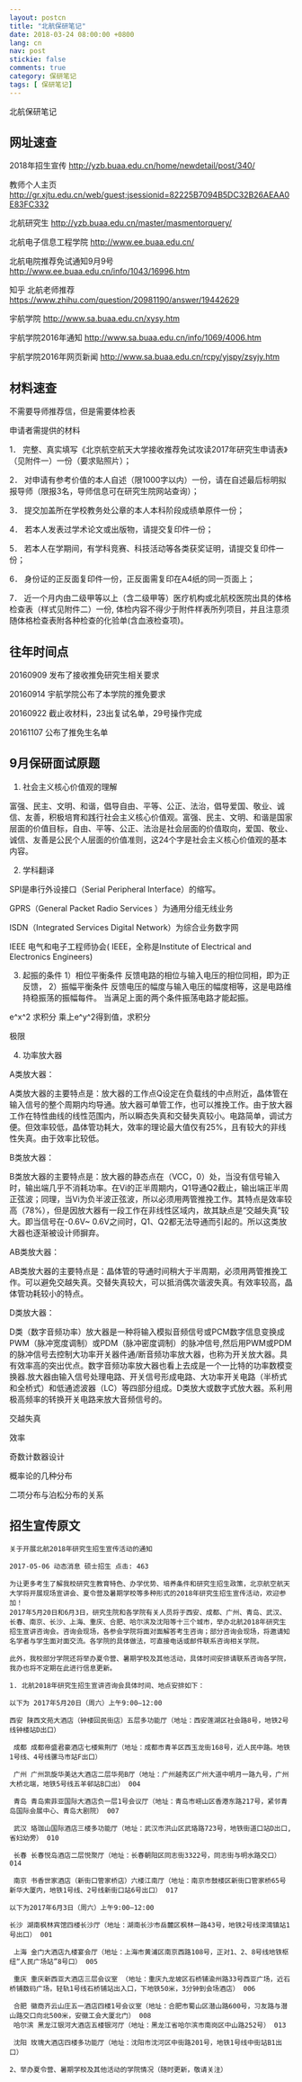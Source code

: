 ```yaml
---
layout: postcn
title: "北航保研笔记"
date: 2018-03-24 08:00:00 +0800
lang: cn
nav: post
stickie: false
comments: true
category: 保研笔记
tags: [ 保研笔记]
---
```

北航保研笔记
<!-- more -->

## 网址速查
2018年招生宣传 http://yzb.buaa.edu.cn/home/newdetail/post/340/

教师个人主页   
  http://gr.xjtu.edu.cn/web/guest;jsessionid=82225B7094B5DC32B26AEAA0E83FC332

北航研究生
http://yzb.buaa.edu.cn/master/masmentorquery/

北航电子信息工程学院
http://www.ee.buaa.edu.cn/

北航电院推荐免试通知9月9号
http://www.ee.buaa.edu.cn/info/1043/16996.htm

知乎 北航老师推荐
https://www.zhihu.com/question/20981190/answer/19442629

宇航学院
http://www.sa.buaa.edu.cn/xysy.htm

宇航学院2016年通知
http://www.sa.buaa.edu.cn/info/1069/4006.htm

宇航学院2016年网页新闻
http://www.sa.buaa.edu.cn/rcpy/yjspy/zsyjy.htm

## 材料速查

不需要导师推荐信，但是需要体检表

申请者需提供的材料 

1． 完整、真实填写《北京航空航天大学接收推荐免试攻读2017年研究生申请表》（见附件一）一份（要求贴照片）；

2． 对申请有参考价值的本人自述（限1000字以内）一份，请在自述最后标明拟报导师（限报3名，导师信息可在研究生院网站查询）；

3． 提交加盖所在学校教务处公章的本人本科阶段成绩单原件一份；

4． 若本人发表过学术论文或出版物，请提交复印件一份；

5． 若本人在学期间，有学科竞赛、科技活动等各类获奖证明，请提交复印件一份；

6． 身份证的正反面复印件一份，正反面需复印在A4纸的同一页面上；

7． 近一个月内由二级甲等以上（含二级甲等）医疗机构或北航校医院出具的体格检查表（样式见附件二）一份, 体检内容不得少于附件样表所列项目，并且注意须随体格检查表附各种检查的化验单(含血液检查项)。

## 往年时间点

20160909 发布了接收推免研究生相关要求

20160914 宇航学院公布了本学院的推免要求

20160922 截止收材料，23出复试名单，29号操作完成

20161107 公布了推免生名单

## 9月保研面试原题

1. 社会主义核心价值观的理解

富强、民主、文明、和谐，倡导自由、平等、公正、法治，倡导爱国、敬业、诚信、友善，积极培育和践行社会主义核心价值观。富强、民主、文明、和谐是国家层面的价值目标，自由、平等、公正、法治是社会层面的价值取向，爱国、敬业、诚信、友善是公民个人层面的价值准则，这24个字是社会主义核心价值观的基本内容。

2. 学科翻译

SPI是串行外设接口（Serial Peripheral Interface）的缩写。

GPRS（General Packet  Radio Services ）为通用分组无线业务   

ISDN（Integrated Services Digital Network）为综合业务数字网


IEEE
电气和电子工程师协会( IEEE，全称是Institute of Electrical and Electronics Engineers)

3. 起振的条件
1）相位平衡条件
反馈电路的相位与输入电压的相位同相，即为正反馈，
2）振幅平衡条件
反馈电压的幅度与输入电压的幅度相等，这是电路维持稳振荡的振幅每件。
当满足上面的两个条件振荡电路才能起振。


e^x^2 求积分 乘上e^y^2得到值，求积分

极限

4. 功率放大器

A类放大器：

A类放大器的主要特点是：放大器的工作点Q设定在负载线的中点附近，晶体管在输入信号的整个周期内均导通。放大器可单管工作，也可以推挽工作。由于放大器工作在特性曲线的线性范围内，所以瞬态失真和交替失真较小。电路简单，调试方便。但效率较低，晶体管功耗大，效率的理论最大值仅有25%，且有较大的非线性失真。由于效率比较低。

B类放大器：

B类放大器的主要特点是：放大器的静态点在（VCC，0）处，当没有信号输入时，输出端几乎不消耗功率。在Vi的正半周期内，Q1导通Q2截止，输出端正半周正弦波；同理，当Vi为负半波正弦波，所以必须用两管推挽工作。其特点是效率较高（78%），但是因放大器有一段工作在非线性区域内，故其缺点是“交越失真”较大。即当信号在-0.6V~ 0.6V之间时，Q1、Q2都无法导通而引起的。所以这类放大器也逐渐被设计师摒弃。

AB类放大器：

AB类放大器的主要特点是：晶体管的导通时间稍大于半周期，必须用两管推挽工作。可以避免交越失真。交替失真较大，可以抵消偶次谐波失真。有效率较高，晶体管功耗较小的特点。

D类放大器：

D类（数字音频功率）放大器是一种将输入模拟音频信号或PCM数字信息变换成PWM（脉冲宽度调制）或PDM（脉冲密度调制）的脉冲信号,然后用PWM或PDM的脉冲信号去控制大功率开关器件通/断音频功率放大器，也称为开关放大器。具有效率高的突出优点。数字音频功率放大器也看上去成是一个一比特的功率数模变换器.放大器由输入信号处理电路、开关信号形成电路、大功率开关电路（半桥式和全桥式）和低通滤波器（LC）等四部分组成。D类放大或数字式放大器。系利用极高频率的转换开关电路来放大音频信号的。

交越失真

效率

奇数计数器设计

概率论的几种分布

二项分布与泊松分布的关系








## 招生宣传原文
```
关于开展北航2018年研究生招生宣传活动的通知

2017-05-06 动态消息 硕士招生 点击: 463

为让更多考生了解我校研究生教育特色、办学优势、培养条件和研究生招生政策，北京航空航天大学将开展现场宣讲会、夏令营及暑期学校等多种形式的2018年研究生招生宣传活动，欢迎参加！
2017年5月20日和6月3日，研究生院和各学院有关人员将于西安、成都、广州、青岛、武汉、长春、南京、长沙、上海、重庆、合肥、哈尔滨及沈阳等十三个城市，举办北航2018年研究生招生宣讲咨询会。咨询会现场，各参会学院将面对面解答考生咨询；部分咨询会现场，将邀请知名学者与学生面对面交流。各学院的具体做法，可直接电话或邮件联系咨询相关学院。

此外，我校部分学院还将举办夏令营、暑期学校及其他活动，具体时间安排请联系咨询各学院，我办也将不定期在此进行信息更新。

1. 北航2018年研究生招生宣讲咨询会具体时间、地点安排如下：

以下为 2017年5月20日（周六）上午9:00—12:00 

西安 陕西文苑大酒店（钟楼回民街店）五层多功能厅（地址：西安莲湖区社会路8号，地铁2号线钟楼站D出口）

 成都 成都帝盛君豪酒店七楼紫荆厅（地址：成都市青羊区西玉龙街168号，近人民中路。地铁1号线、4号线骡马市站F出口）
 
 广州 广州凯旋华美达大酒店二层华苑B厅（地址：广州越秀区广州大道中明月一路九号，广州大桥北端，地铁5号线五羊邨站B口出） 004
 
 青岛 青岛索菲亚国际大酒店负一层1号会议厅（地址：青岛市崂山区香港东路217号，紧邻青岛国际会展中心、青岛大剧院） 007
 
 武汉 珞珈山国际酒店三楼多功能厅（地址：武汉市洪山区武珞路723号，地铁街道口站D出口,省妇幼旁） 010
 
 长春 长春悦岛酒店二层悦聚厅（地址：长春朝阳区同志街3322号，同志街与明水路交口） 014
 
 南京 书香世家酒店（新街口管家桥店）六楼江南厅（地址：南京市鼓楼区新街口管家桥65号新华大厦内，地铁1号线、2号线新街口站6号出口） 017

以下为2017年6月3日（周六）上午9:00—12:00 

长沙 湖南枫林宾馆四楼长沙厅（地址：湖南长沙市岳麓区枫林一路43号，地铁2号线溁湾镇站1号出口） 001
 
 上海 金门大酒店九楼宴会厅（地址：上海市黄浦区南京西路108号，正对1、2、8号线地铁枢纽“人民广场站”8号口） 005
 
 重庆 重庆新西亚大酒店三层会议室 （地址：重庆九龙坡区石桥铺渝州路33号西亚广场，近石桥铺数码广场，轻轨1号线石桥铺站出入口，下地铁50米，3分钟到会场酒店） 006
 
 合肥 徽商齐云山庄五一酒店四楼1号会议室（地址：合肥市蜀山区潜山路600号，习友路与潜山路交口向北500米，安徽工会大厦北门） 008
 哈尔滨 黑龙江银河大酒店五楼银河厅（地址：黑龙江省哈尔滨市南岗区中山路252号） 013
 
 沈阳 玫瑰大酒店四楼多功能厅（地址：沈阳市沈河区中街路201号，地铁1号线中街站B1出口） 

2、举办夏令营、暑期学校及其他活动的学院情况（随时更新，敬请关注）
```
